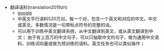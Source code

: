 

- 翻译语料(translation2019zh)
  - [google](https://drive.google.com/open?id=1EX8eE5YWBxCaohBO8Fh4e2j3b9C2bTVQ)
  - 中英文平行语料520万对。每一个对，包含一个英文和对应的中文。中文或英文，多数情况是一句带标点符号的完整的话。
  - 可以用于训练中英文翻译系统，从中文翻译到英文，或从英文翻译到中文；
    由于有上百万的中文句子，可以只抽取中文的句子，做为通用中文语料，训练词向量或做为预训练的语料。英文任务也可以类似操作；